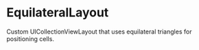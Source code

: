 # EquilateralLayout
Custom UICollectionViewLayout that uses equilateral triangles for positioning cells.
